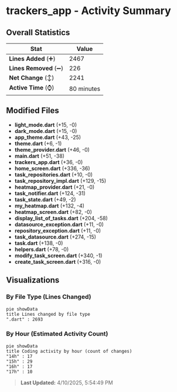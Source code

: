 # trackers_app - Activity Summary 

## Overall Statistics

| Stat                   | Value                                                             |
| ---------------------- | ----------------------------------------------------------------- |
| **Lines Added** (➕)   | 2467                                          |
| **Lines Removed** (➖) | 226                                        |
| **Net Change** (↕)    | 2241                |
| **Active Time** (⌚)   | 80 minutes |


## Modified Files
- **light_mode.dart** (+15, -0)
- **dark_mode.dart** (+15, -0)
- **app_theme.dart** (+43, -25)
- **theme.dart** (+6, -1)
- **theme_provider.dart** (+46, -0)
- **main.dart** (+51, -38)
- **trackers_app.dart** (+36, -0)
- **home_screen.dart** (+336, -36)
- **task_repositories.dart** (+10, -0)
- **task_repository_impl.dart** (+129, -15)
- **heatmap_provider.dart** (+21, -0)
- **task_notifier.dart** (+124, -31)
- **task_state.dart** (+49, -2)
- **my_heatmap.dart** (+132, -4)
- **heatmap_screen.dart** (+82, -0)
- **display_list_of_tasks.dart** (+204, -58)
- **datasource_exception.dart** (+11, -0)
- **repository_exception.dart** (+11, -0)
- **task_datasource.dart** (+274, -15)
- **task.dart** (+138, -0)
- **helpers.dart** (+78, -0)
- **modify_task_screen.dart** (+340, -1)
- **create_task_screen.dart** (+316, -0)

## Visualizations

### By File Type (Lines Changed)

```mermaid
pie showData
title Lines changed by file type
".dart" : 2693
```

### By Hour (Estimated Activity Count)

```mermaid
pie showData
title Coding activity by hour (count of changes)
"14h" : 17
"15h" : 29
"16h" : 17
"17h" : 10
```


> **Last Updated:** 4/10/2025, 5:54:49 PM